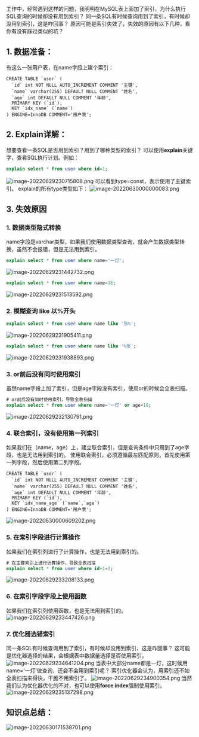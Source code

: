 工作中，经常遇到这样的问题，我明明在MySQL表上面加了索引，为什么执行SQL查询的时候却没有用到索引？
同一条SQL有时候查询用到了索引，有时候却没用到索引，这是咋回事？
原因可能是索引失效了，失效的原因有以下几种，看你有没有踩过类似的坑？
## 1. 数据准备：
有这么一张用户表，在name字段上建个索引：
```
CREATE TABLE `user` (
  `id` int NOT NULL AUTO_INCREMENT COMMENT '主键',
  `name` varchar(255) DEFAULT NULL COMMENT '姓名',
  `age` int DEFAULT NULL COMMENT '年龄',
  PRIMARY KEY (`id`),
  KEY `idx_name` (`name`)
) ENGINE=InnoDB COMMENT='用户表';
```
## 2. Explain详解：
想要查看一条SQL是否用到索引？用到了哪种类型的索引？
可以使用**explain**关键字，查看SQL执行计划。例如：
```sql
explain select * from user where id=1;
```
![image-20220629230715808.png](https://cdn.nlark.com/yuque/0/2023/png/12651402/1686487720247-700ae71f-a78d-4ce1-99b6-d630385e1ea5.png#averageHue=%23eeeeed&clientId=uffbf9e5d-5f17-4&from=paste&height=348&id=u0a82e217&originHeight=348&originWidth=1484&originalType=binary&ratio=1&rotation=0&showTitle=false&size=133047&status=done&style=none&taskId=u4e9b6515-b5fb-4faf-936d-bb3d8572b90&title=&width=1484)
可以看到type=const，表示使用了主键索引。
explain的所有type类型如下：
![image-20220630000000083.png](https://cdn.nlark.com/yuque/0/2023/png/12651402/1686487728267-d43fefdc-2d6d-46b1-9c23-c5958a3ef472.png#averageHue=%23f8f8f8&clientId=uffbf9e5d-5f17-4&from=paste&height=477&id=u3df35157&originHeight=477&originWidth=601&originalType=binary&ratio=1&rotation=0&showTitle=false&size=55416&status=done&style=none&taskId=ua69181f1-a287-4bcb-ba96-720488674d4&title=&width=601)
## 3. 失效原因
### 1. 数据类型隐式转换
name字段是varchar类型，如果我们使用数据类型查询，就会产生数据类型转换，虽然不会报错，但是无法用到索引。
```sql
explain select * from user where name='一灯';
```
![image-20220629231442732.png](https://cdn.nlark.com/yuque/0/2023/png/12651402/1686487738442-8beb6a10-d8c3-43b1-ab93-2b216bd3c2c7.png#averageHue=%23e9ebe7&clientId=uffbf9e5d-5f17-4&from=paste&height=386&id=ub6f31472&originHeight=386&originWidth=1480&originalType=binary&ratio=1&rotation=0&showTitle=false&size=153301&status=done&style=none&taskId=ub51c3fbd-13c0-48d3-9b45-8a7c14aca03&title=&width=1480)
```sql
explain select * from user where name=18;
```
![image-20220629231513592.png](https://cdn.nlark.com/yuque/0/2023/png/12651402/1686487745067-c1e18ab2-761d-4375-a563-eec9cae0de86.png#averageHue=%23e5e9e3&clientId=uffbf9e5d-5f17-4&from=paste&height=392&id=u1277c16a&originHeight=392&originWidth=1506&originalType=binary&ratio=1&rotation=0&showTitle=false&size=161712&status=done&style=none&taskId=ufc1cf64e-1145-45d1-9e8c-c5b54acb962&title=&width=1506)
### 2. 模糊查询 like 以%开头
```sql
explain select * from user where name like '张%';
```
![image-20220629231905411.png](https://cdn.nlark.com/yuque/0/2023/png/12651402/1686487753447-241d675a-99dc-4ff1-a1ae-25914f8e77e4.png#averageHue=%23e9ebe8&clientId=uffbf9e5d-5f17-4&from=paste&height=410&id=ud429282d&originHeight=410&originWidth=1672&originalType=binary&ratio=1&rotation=0&showTitle=false&size=170861&status=done&style=none&taskId=u9c14c1d6-ff36-4fed-95c5-ab7e72a140d&title=&width=1672)
```sql
explain select * from user where name like '%张';
```
![image-20220629231938893.png](https://cdn.nlark.com/yuque/0/2023/png/12651402/1686487760606-8170916d-f663-4392-be09-de769da355f5.png#averageHue=%23e4e8e2&clientId=uffbf9e5d-5f17-4&from=paste&height=370&id=ucc93d90e&originHeight=370&originWidth=1502&originalType=binary&ratio=1&rotation=0&showTitle=false&size=168367&status=done&style=none&taskId=uc0d4544f-6894-4242-9b5a-840af7bd913&title=&width=1502)
### 3. or前后没有同时使用索引
虽然name字段上加了索引，但是age字段没有索引，使用or的时候会全表扫描。
```sql
# or前后没有同时使用索引，导致全表扫描
explain select * from user where name='一灯' or age=18;
```
![image-20220629232130791.png](https://cdn.nlark.com/yuque/0/2023/png/12651402/1686487773149-5b91f66e-b0f2-49ad-b428-0eaf05b0cbe2.png#averageHue=%23e1e7e0&clientId=uffbf9e5d-5f17-4&from=paste&height=350&id=ue6ad4fa2&originHeight=350&originWidth=1466&originalType=binary&ratio=1&rotation=0&showTitle=false&size=160334&status=done&style=none&taskId=u78060149-610b-4a48-ba89-c74cff5c82d&title=&width=1466)
### 4. 联合索引，没有使用第一列索引
如果我们在（name，age）上，建立联合索引，但是查询条件中只用到了age字段，也是无法用到索引的。
使用联合索引，必须遵循最左匹配原则，首先使用第一列字段，然后使用第二列字段。
```
CREATE TABLE `user` (
  `id` int NOT NULL AUTO_INCREMENT COMMENT '主键',
  `name` varchar(255) DEFAULT NULL COMMENT '姓名',
  `age` int DEFAULT NULL COMMENT '年龄',
  PRIMARY KEY (`id`),
  KEY `idx_name_age` (`name`,`age`)
) ENGINE=InnoDB COMMENT='用户表';
```
![image-20220630000609202.png](https://cdn.nlark.com/yuque/0/2023/png/12651402/1686487788030-3a0671a4-caaf-4704-bf1f-64afc6f99e22.png#averageHue=%23e2e8df&clientId=uffbf9e5d-5f17-4&from=paste&height=338&id=u2c1bffa1&originHeight=338&originWidth=1520&originalType=binary&ratio=1&rotation=0&showTitle=false&size=150642&status=done&style=none&taskId=ucce4f5a8-07bc-4e92-b7cf-c73113022ac&title=&width=1520)
### 5. 在索引字段进行计算操作
如果我们在索引列进行了计算操作，也是无法用到索引的。
```sql
# 在主键索引上进行计算操作，导致全表扫描
explain select * from user where id+1=2;
```
![image-20220629233208133.png](https://cdn.nlark.com/yuque/0/2023/png/12651402/1686487796382-ac014fc0-417a-4af5-b5f0-28efd7478eb7.png#averageHue=%23e4eae1&clientId=uffbf9e5d-5f17-4&from=paste&height=406&id=ue3fe3023&originHeight=406&originWidth=1530&originalType=binary&ratio=1&rotation=0&showTitle=false&size=170528&status=done&style=none&taskId=uca809223-1925-4ddf-bb6d-835875d1532&title=&width=1530)

### 6. 在索引字段字段上使用函数
如果我们在索引列使用函数，也是无法用到索引的。
![image-20220629233447426.png](https://cdn.nlark.com/yuque/0/2023/png/12651402/1686487805503-9fbaa7b2-049b-4e64-a4df-35daf4ecebaf.png#averageHue=%23e2e8df&clientId=uffbf9e5d-5f17-4&from=paste&height=350&id=uc167c412&originHeight=350&originWidth=1520&originalType=binary&ratio=1&rotation=0&showTitle=false&size=160885&status=done&style=none&taskId=u27e6d9db-9b09-48b8-99b6-e1aaed42d49&title=&width=1520)
### 7. 优化器选错索引
同一条SQL有时候查询用到了索引，有时候却没用到索引，这是咋回事？
这可能是优化器选择的结果，会根据表中数据量选择是否使用索引。
![image-20220629234641204.png](https://cdn.nlark.com/yuque/0/2023/png/12651402/1686487815880-a83895ce-9040-4e82-bee7-1c66bb51f029.png#averageHue=%23e5ebe2&clientId=uffbf9e5d-5f17-4&from=paste&height=366&id=u8082f81d&originHeight=366&originWidth=950&originalType=binary&ratio=1&rotation=0&showTitle=false&size=98509&status=done&style=none&taskId=uf6f73cc1-079b-4eb6-b564-490f485a00d&title=&width=950)
当表中大部分name都是一灯，这时候用name='一灯'做查询，还会不会用到索引呢？
索引优化器会认为，用索引还不如全表扫描来得快，干脆不用索引了。
![image-20220629234900354.png](https://cdn.nlark.com/yuque/0/2023/png/12651402/1686487824236-ac64228e-110a-4796-9e10-53431f9a647d.png#averageHue=%23e0e7dd&clientId=uffbf9e5d-5f17-4&from=paste&height=348&id=u160fe416&originHeight=348&originWidth=1540&originalType=binary&ratio=1&rotation=0&showTitle=false&size=161544&status=done&style=none&taskId=u6594b939-8e8e-4fb5-8397-5ed67620843&title=&width=1540)
当然我们认为优化器优化的不对，也可以使用**force index**强制使用索引。
![image-20220629235137298.png](https://cdn.nlark.com/yuque/0/2023/png/12651402/1686487831275-c9b079bb-0a76-4380-bb3d-45c64c51cfe6.png#averageHue=%23e3e9e1&clientId=uffbf9e5d-5f17-4&from=paste&height=338&id=u690fe4bb&originHeight=338&originWidth=1468&originalType=binary&ratio=1&rotation=0&showTitle=false&size=157649&status=done&style=none&taskId=u0a56de2d-2331-4be2-ade5-5d7ed24ec91&title=&width=1468)
## 知识点总结：

![image-20220630171538701.png](https://cdn.nlark.com/yuque/0/2023/png/12651402/1686487836821-5fbd58dd-4910-43e3-9bb3-c7a383c17819.png#averageHue=%23f9f9f8&clientId=uffbf9e5d-5f17-4&from=paste&height=1398&id=u8d315f28&originHeight=1398&originWidth=1526&originalType=binary&ratio=1&rotation=0&showTitle=false&size=528398&status=done&style=none&taskId=ud029af2c-098d-449f-ae22-fcae97df742&title=&width=1526)

